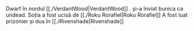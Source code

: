 Dwarf în nordul [[./VerdantWood|VerdantWood]] .  și-a înviat bunica ca undead. Soția a fost ucisă de [[./Roku Rorafiel|Roku Rorafiel]]
A fost luat prizonier și dus în [[./Rivenshade|Rivenshade]] 